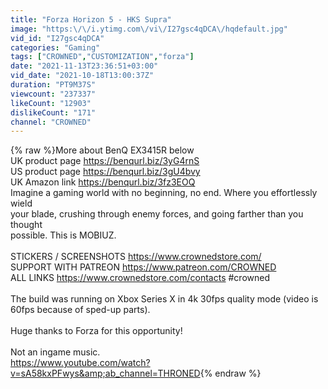 ```yaml
---
title: "Forza Horizon 5 - HKS Supra"
image: "https:\/\/i.ytimg.com\/vi\/I27gsc4qDCA\/hqdefault.jpg"
vid_id: "I27gsc4qDCA"
categories: "Gaming"
tags: ["CROWNED","CUSTOMIZATION","forza"]
date: "2021-11-13T23:36:51+03:00"
vid_date: "2021-10-18T13:00:37Z"
duration: "PT9M37S"
viewcount: "237337"
likeCount: "12903"
dislikeCount: "171"
channel: "CROWNED"
---
```

{% raw %}More about BenQ EX3415R below<br />UK product page <a rel="nofollow" target="blank" href="https://benqurl.biz/3yG4rnS">https://benqurl.biz/3yG4rnS</a><br />US product page <a rel="nofollow" target="blank" href="https://benqurl.biz/3gU4bvy">https://benqurl.biz/3gU4bvy</a><br />UK Amazon link <a rel="nofollow" target="blank" href="https://benqurl.biz/3fz3EOQ">https://benqurl.biz/3fz3EOQ</a><br />Imagine a gaming world with no beginning, no end. Where you effortlessly wield<br />your blade, crushing through enemy forces, and going farther than you thought<br />possible. This is MOBIUZ.<br /><br />STICKERS / SCREENSHOTS <a rel="nofollow" target="blank" href="https://www.crownedstore.com/">https://www.crownedstore.com/</a> <br />SUPPORT WITH PATREON <a rel="nofollow" target="blank" href="https://www.patreon.com/CROWNED">https://www.patreon.com/CROWNED</a><br />ALL LINKS <a rel="nofollow" target="blank" href="https://www.crownedstore.com/contacts">https://www.crownedstore.com/contacts</a> #crowned<br /><br />The build was running on Xbox Series X in 4k 30fps quality mode (video is 60fps because of sped-up parts).<br /><br />Huge thanks to Forza for this opportunity! <br /><br />Not an ingame music.<br /><a rel="nofollow" target="blank" href="https://www.youtube.com/watch?v=sA58kxPFwys&amp;ab_channel=THRONED">https://www.youtube.com/watch?v=sA58kxPFwys&amp;ab_channel=THRONED</a>{% endraw %}
